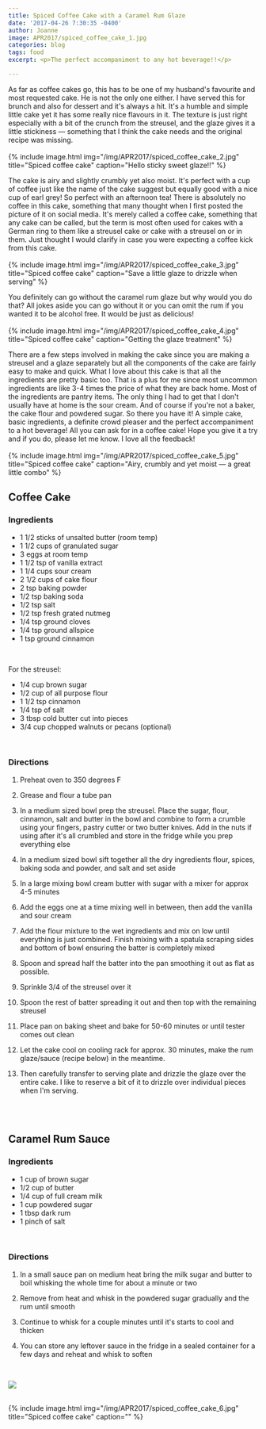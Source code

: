 ```yaml
---
title: Spiced Coffee Cake with a Caramel Rum Glaze
date: '2017-04-26 7:30:35 -0400'
author: Joanne
image: APR2017/spiced_coffee_cake_1.jpg
categories: blog
tags: food
excerpt: <p>The perfect accompaniment to any hot beverage!!</p>

---
```


As far as coffee cakes go, this has to be one of my husband's favourite and most requested cake. He is not the only one either. I have served this for brunch and also for dessert and it's always a hit. It's a humble and simple little cake yet it has some really nice flavours in it. The texture is just right especially with a bit of the crunch from the streusel, and the glaze gives it a little stickiness &mdash; something that I think the cake needs and the original recipe was missing.
<br>
<br>
{% include image.html
            img="/img/APR2017/spiced_coffee_cake_2.jpg"
            title="Spiced coffee cake"
            caption="Hello sticky sweet glaze!!" %}


The cake is airy and slightly crumbly yet also moist.  It's perfect with a cup of coffee just like the name of the cake suggest but equally good with a nice cup of earl grey! So perfect with an afternoon tea! There is absolutely no coffee in this cake, something that many thought when I first posted the picture of it on social media.  It's merely called a coffee cake, something that any cake can be called, but the term is most often used for cakes with a German ring to them like a streusel cake or cake with a streusel on or in them. Just thought I would clarify in case you were expecting a coffee kick from this cake.  
<br>
{% include image.html
            img="/img/APR2017/spiced_coffee_cake_3.jpg"
            title="Spiced coffee cake"
            caption="Save a little glaze to drizzle when serving" %}


You definitely can go without the caramel rum glaze but why would you do that? All jokes aside you can  go without it or you can omit the rum if you wanted it to be alcohol free. It would be just as delicious!
<br>
<br>
{% include image.html
            img="/img/APR2017/spiced_coffee_cake_4.jpg"
            title="Spiced coffee cake"
            caption="Getting the glaze treatment" %}


There are a few steps involved in making the cake since you are making a streusel and a glaze separately but all the components of the cake are fairly easy to make and quick. What I love about this cake is that all the ingredients are pretty basic too.  That is a plus for me since most uncommon ingredients are like 3-4 times the price of what they are back home.  Most of the ingredients are pantry items. The only thing I had to get that I don't usually have at home is the sour cream. And of course if you're not a baker, the cake flour and powdered sugar.  So there you have it! A simple cake, basic ingredients, a definite crowd pleaser and the perfect accompaniment to a hot beverage! All you can ask for in a coffee cake!  Hope you give it a try and if you do, please let me know. I love all the feedback!
<br>
<br>
{% include image.html
            img="/img/APR2017/spiced_coffee_cake_5.jpg"
            title="Spiced coffee cake"
            caption="Airy, crumbly and yet moist &mdash; a great little combo" %}
<br>

## Coffee Cake

### Ingredients

* 1 1/2 sticks of unsalted butter (room temp)
* 1 1/2 cups of granulated sugar
* 3 eggs at room temp
* 1 1/2 tsp of vanilla extract
* 1 1/4 cups sour cream
* 2 1/2 cups of cake flour
* 2 tsp baking powder
* 1/2 tsp baking soda
* 1/2 tsp salt
* 1/2 tsp fresh grated nutmeg
* 1/4 tsp ground cloves
* 1/4 tsp ground allspice
* 1 tsp ground cinnamon
<br>

For the streusel:

* 1/4 cup brown sugar
* 1/2 cup of all purpose flour
* 1 1/2 tsp cinnamon
* 1/4 tsp of salt
* 3 tbsp cold butter cut into pieces
* 3/4 cup chopped walnuts or pecans (optional)
<br>

### Directions

1. Preheat oven to 350 degrees F

1. Grease and flour a tube pan

1. In a medium sized bowl prep the streusel. Place the sugar, flour, cinnamon, salt and butter in the bowl and combine to form a crumble using your fingers, pastry cutter or two butter knives. Add in the nuts if using after it's all crumbled and store in the fridge while you prep everything else

1. In a medium sized bowl sift together all the dry ingredients flour, spices, baking soda and powder, and salt and set aside

1. In a large mixing bowl cream butter with sugar with a mixer for approx 4-5 minutes

1. Add the eggs one at a time mixing well in between, then add the vanilla and sour cream

1. Add the flour mixture to the wet ingredients and mix on low until
everything is just combined. Finish mixing with a spatula scraping sides and bottom of bowl ensuring the batter is completely mixed

1. Spoon and spread half the batter into the pan smoothing it out as flat as possible.

1. Sprinkle 3/4 of the streusel over it

1. Spoon the rest of batter spreading it out and then top with the remaining streusel

1. Place pan on baking sheet and bake for 50-60 minutes or until tester comes out clean

1. Let the cake cool on cooling rack for approx. 30 minutes, make the rum glaze/sauce (recipe below) in the meantime.

1. Then carefully transfer to serving plate and drizzle the glaze over the entire cake. I like to reserve a bit of it to drizzle over individual pieces when I'm serving.
<br>
<br>

## Caramel Rum Sauce

### Ingredients

* 1 cup of brown sugar
* 1/2 cup of butter
* 1/4 cup of full cream milk
* 1 cup powdered sugar
* 1 tbsp dark rum
* 1 pinch of salt
<br>

### Directions

1. In a small sauce pan on medium heat bring the milk sugar and butter to boil whisking the whole time for about a minute or two

1. Remove from heat and whisk
in the powdered sugar gradually and the rum until smooth

1. Continue to whisk for a couple minutes until it's starts to cool and thicken

1. You can store any leftover sauce in the fridge in a sealed container for a few days and reheat and whisk to soften


<br>
<p class="apple__news__logo"><a href="https://apple.news/TKVtoVhGUQSuiufA4bqI-gg"><img src="{{ basesite.url }}/img/apple_news.svg" /></a></p>


<br>
{% include image.html
            img="/img/APR2017/spiced_coffee_cake_6.jpg"
            title="Spiced coffee cake"
            caption="" %}
